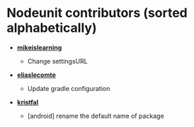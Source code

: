 Nodeunit contributors (sorted alphabetically)
============================================

* **[mikeislearning](https://github.com/mikeislearning)**

  * Change settingsURL

* **[eliaslecomte](https://github.com/eliaslecomte)**

  * Update gradle configuration
  
* **[kristfal](https://github.com/kristfal)**

  * [android] rename the default name of package
